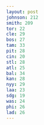 ```yaml
---
layout: post
johnson: 212
smith: 209
tor: 22
cle: 29
bos: 27
tam: 33
pit: 28
cin: 20
stl: 28
atl: 25
bal: 34
kan: 28
nyy: 29
laa: 23
sdg: 19
was: 24
phi: 26
lad: 26
---
```

